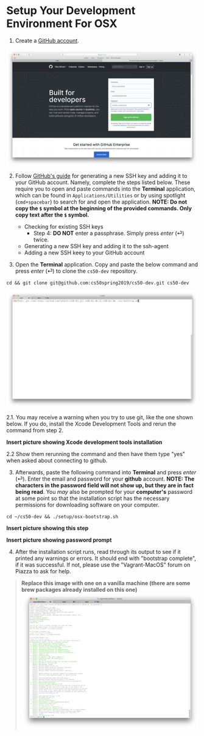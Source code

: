 # Setup Your Development Environment For OSX

1. Create a [GitHub account](https://github.com).

<img src="./media/github-sign-up.png" alt="github-sign-up"
	title="Github Sign Up"/>

2. Follow [GitHub's guide](https://help.github.com/en/articles/connecting-to-github-with-ssh) for generating a new SSH key and adding it to your GitHub account. Namely, complete the steps listed below. These require you to open and paste commands into the **Terminal** application, which can be found in `Applications/Utilities` or by using spotlight (`cmd+spacebar`) to search for and open the application. **NOTE: Do not copy the `$` symbol at the beginning of the provided commands. Only copy text after the `$` symbol.**

	- Checking for existing SSH keys
		- Step 4: **DO NOT** enter a passphrase. Simply press *enter* (⏎) twice.
	- Generating a new SSH key and adding it to the ssh-agent
	- Adding a new SSH keey to your GitHub account
2. Open the **Terminal** application. Copy and paste the below command and press *enter* (⏎) to clone the `cs50-dev` repository.

```
cd && git clone git@github.com:cs50spring2019/cs50-dev.git cs50-dev
```

<img src="./media/setup-osx-2.png" alt="setup-osx-1"
	title="Setup OSX"/>
	
2.1. You may receive a warning when you try to use git, like the one shown below. If you do, install the Xcode Development Tools and rerun the command from step 2.

**Insert picture showing Xcode development tools installation**

2.2 Show them rerunning the command and then have them type "yes" when asked about connecting to github.

3. Afterwards, paste the following command into **Terminal** and press *enter* (⏎). Enter the email and password for your **github** account. **NOTE: The characters in the password field will not show up, but they are in fact being read**. You *may* also be prompted for your **computer's** password at some point so that the installation script has the necessary permissions for downloading software on your computer.

```
cd ~/cs50-dev && ./setup/osx-bootstrap.sh
```

**Insert picture showing this step**

**Insert picture showing password prompt**

4. After the installation script runs, read through its output to see if it printed any warnings or errors. It should end with "bootstrap complete", if it was successful. If not, please use the "Vagrant-MacOS" forum on Piazza to ask for help.

> **Replace this image with one on a vanilla machine (there are some brew packages already installed on this one)**
<img src="./media/setup-osx-4.png" alt="setup-osx-4"
	title="Setup OSX"/>